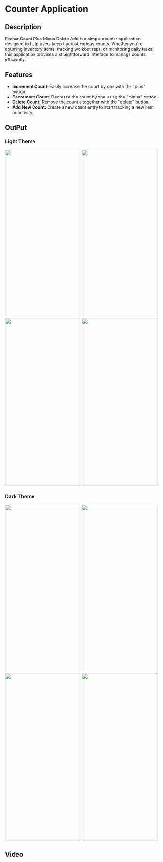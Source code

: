 # Counter Application

## Description

Fechar Count Plus Minus Delete Add is a simple counter application designed to help users keep track of various counts. Whether you're counting inventory items, tracking workout reps, or monitoring daily tasks, this application provides a straightforward interface to manage counts efficiently.

## Features

- **Increment Count:** Easily increase the count by one with the "plus" button.
- **Decrement Count:** Decrease the count by one using the "minus" button.
- **Delete Count:** Remove the count altogether with the "delete" button.
- **Add New Count:** Create a new count entry to start tracking a new item or activity.

## OutPut

### Light Theme
<img src="https://github.com/Vinisha0306/CounterApp/assets/143987696/f8e1e302-4ff8-4e6d-b4ac-ebf65a66e0b7" width="250" height="550">
<img src="https://github.com/Vinisha0306/CounterApp/assets/143987696/166e9891-242a-467c-aee9-d6911cf26a30" width="250" height="550">
<img src="https://github.com/Vinisha0306/CounterApp/assets/143987696/7596245b-b832-4631-9b11-ac6e189fb2e3" width="250" height="550">
<img src="https://github.com/Vinisha0306/CounterApp/assets/143987696/d6c62bb6-2fa4-4120-8c21-4e3e9977d20e" width="250" height="550">

### Dark Theme

<img src="https://github.com/Vinisha0306/CounterApp/assets/143987696/8d4ea922-860b-44a8-966e-cc07b727610e" width="250" height="550">
<img src="https://github.com/Vinisha0306/CounterApp/assets/143987696/5751411d-2e92-429e-9f0a-74a832f91248" width="250" height="550">
<img src="https://github.com/Vinisha0306/CounterApp/assets/143987696/c0a51ece-6d85-4677-b15a-7577fc0137a1" width="250" height="550">
<img src="https://github.com/Vinisha0306/CounterApp/assets/143987696/9be70348-26ae-4c5d-ad55-b6b94978387b" width="250" height="550">

## Video

